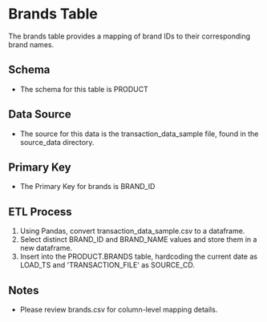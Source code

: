 # Brands Table

The brands table provides a mapping of brand IDs to their corresponding brand names.

## Schema

- The schema for this table is PRODUCT

## Data Source

- The source for this data is the transaction_data_sample file, found in the source_data directory.

## Primary Key

- The Primary Key for brands is BRAND_ID

## ETL Process
1. Using Pandas, convert transaction_data_sample.csv to a dataframe.
2. Select distinct BRAND_ID and BRAND_NAME values and store them in a new dataframe.
3. Insert into the PRODUCT.BRANDS table, hardcoding the current date as LOAD_TS and 'TRANSACTION_FILE' as SOURCE_CD.

## Notes

- Please review brands.csv for column-level mapping details.